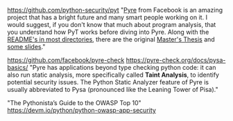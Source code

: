 
https://github.com/python-security/pyt
"[Pyre](https://github.com/facebook/pyre-check) from Facebook is an amazing project that has a bright future and many smart people working on it. I would suggest, if you don't know that much about program analysis, that you understand how PyT works before diving into Pyre. Along with the [README's in most directories](https://github.com/python-security/pyt/tree/master/pyt#how-it-works), there are the original [Master's Thesis](https://projekter.aau.dk/projekter/files/239563289/final.pdf) and [some slides](https://docs.google.com/presentation/d/1JfAykAxR0DcJwwGfHmhrz1RhhKqYsnt5x_GY8CbTp7s)."

https://github.com/facebook/pyre-check
https://pyre-check.org/docs/pysa-basics/ "Pyre has applications beyond type checking python code: it can also run static analysis, more specifically called **Taint Analysis**, to identify potential security issues. The Python Static Analyzer feature of Pyre is usually abbreviated to Pysa (pronounced like the Leaning Tower of Pisa)."

"The Pythonista’s Guide to the OWASP Top 10" https://devm.io/python/python-owasp-app-security

